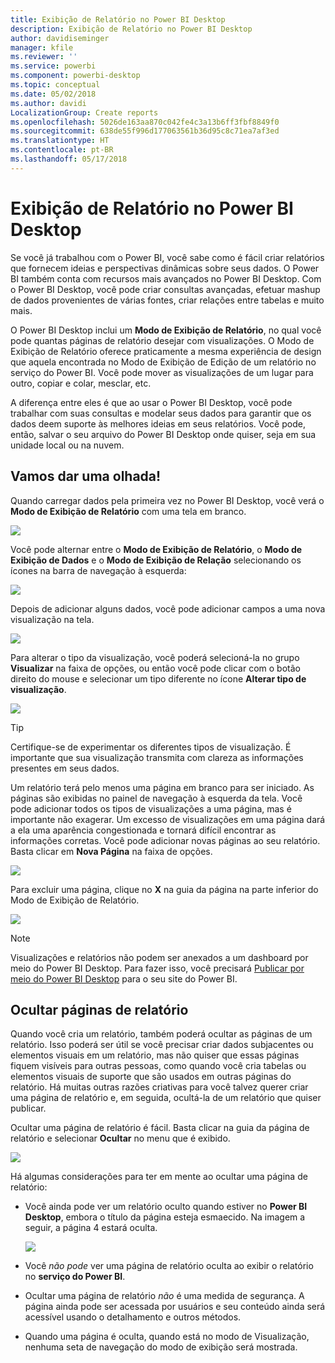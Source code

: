 ```yaml
---
title: Exibição de Relatório no Power BI Desktop
description: Exibição de Relatório no Power BI Desktop
author: davidiseminger
manager: kfile
ms.reviewer: ''
ms.service: powerbi
ms.component: powerbi-desktop
ms.topic: conceptual
ms.date: 05/02/2018
ms.author: davidi
LocalizationGroup: Create reports
ms.openlocfilehash: 5026de163aa870c042fe4c3a13b6ff3fbf8849f0
ms.sourcegitcommit: 638de55f996d177063561b36d95c8c71ea7af3ed
ms.translationtype: HT
ms.contentlocale: pt-BR
ms.lasthandoff: 05/17/2018
---
```

# <a name="report-view-in-power-bi-desktop"></a>Exibição de Relatório no Power BI Desktop
Se você já trabalhou com o Power BI, você sabe como é fácil criar relatórios que fornecem ideias e perspectivas dinâmicas sobre seus dados. O Power BI também conta com recursos mais avançados no Power BI Desktop. Com o Power BI Desktop, você pode criar consultas avançadas, efetuar mashup de dados provenientes de várias fontes, criar relações entre tabelas e muito mais.

O Power BI Desktop inclui um **Modo de Exibição de Relatório**, no qual você pode quantas páginas de relatório desejar com visualizações. O Modo de Exibição de Relatório oferece praticamente a mesma experiência de design que aquela encontrada no Modo de Exibição de Edição de um relatório no serviço do Power BI. Você pode mover as visualizações de um lugar para outro, copiar e colar, mesclar, etc.

A diferença entre eles é que ao usar o Power BI Desktop, você pode trabalhar com suas consultas e modelar seus dados para garantir que os dados deem suporte às melhores ideias em seus relatórios. Você pode, então, salvar o seu arquivo do Power BI Desktop onde quiser, seja em sua unidade local ou na nuvem.

## <a name="lets-take-a-look"></a>Vamos dar uma olhada!
Quando carregar dados pela primeira vez no Power BI Desktop, você verá o **Modo de Exibição de Relatório** com uma tela em branco.

![](media/desktop-report-view/pbi_reportviewinpbidesigner_reportview.png)

Você pode alternar entre o **Modo de Exibição de Relatório**, o **Modo de Exibição de Dados** e o **Modo de Exibição de Relação** selecionando os ícones na barra de navegação à esquerda:

![](media/desktop-report-view/pbi_reportviewinpbidesigner_changeview.png)

Depois de adicionar alguns dados, você pode adicionar campos a uma nova visualização na tela.

![](media/desktop-report-view/pbid_reportview_addvis.gif)

Para alterar o tipo da visualização, você poderá selecioná-la no grupo **Visualizar** na faixa de opções, ou então você pode clicar com o botão direito do mouse e selecionar um tipo diferente no ícone **Alterar tipo de visualização**.

![](media/desktop-report-view/pbid_reportview_changevis.gif)

> [!TIP]
> Certifique-se de experimentar os diferentes tipos de visualização. É importante que sua visualização transmita com clareza as informações presentes em seus dados.
> 
> 

Um relatório terá pelo menos uma página em branco para ser iniciado. As páginas são exibidas no painel de navegação à esquerda da tela. Você pode adicionar todos os tipos de visualizações a uma página, mas é importante não exagerar. Um excesso de visualizações em uma página dará a ela uma aparência congestionada e tornará difícil encontrar as informações corretas. Você pode adicionar novas páginas ao seu relatório. Basta clicar em **Nova Página** na faixa de opções.

![](media/desktop-report-view/pbidesignerreportviewnewpage.png)

Para excluir uma página, clique no **X** na guia da página na parte inferior do Modo de Exibição de Relatório.

![](media/desktop-report-view/pbi_reportviewinpbidesigner_deletepage.png)

> [!NOTE]
> Visualizações e relatórios não podem ser anexados a um dashboard por meio do Power BI Desktop. Para fazer isso, você precisará [Publicar por meio do Power BI Desktop](desktop-upload-desktop-files.md) para o seu site do Power BI.

## <a name="hide-report-pages"></a>Ocultar páginas de relatório

Quando você cria um relatório, também poderá ocultar as páginas de um relatório. Isso poderá ser útil se você precisar criar dados subjacentes ou elementos visuais em um relatório, mas não quiser que essas páginas fiquem visíveis para outras pessoas, como quando você cria tabelas ou elementos visuais de suporte que são usados em outras páginas do relatório. Há muitas outras razões criativas para você talvez querer criar uma página de relatório e, em seguida, ocultá-la de um relatório que quiser publicar. 

Ocultar uma página de relatório é fácil. Basta clicar na guia da página de relatório e selecionar **Ocultar** no menu que é exibido.

![](media/desktop-report-view/report-view_05.png)

Há algumas considerações para ter em mente ao ocultar uma página de relatório:

* Você ainda pode ver um relatório oculto quando estiver no **Power BI Desktop**, embora o título da página esteja esmaecido. Na imagem a seguir, a página 4 estará oculta.

    ![](media/desktop-report-view/report-view_06.png)

* Você *não pode* ver uma página de relatório oculta ao exibir o relatório no **serviço do Power BI**.

* Ocultar uma página de relatório *não* é uma medida de segurança. A página ainda pode ser acessada por usuários e seu conteúdo ainda será acessível usando o detalhamento e outros métodos.

* Quando uma página é oculta, quando está no modo de Visualização, nenhuma seta de navegação do modo de exibição será mostrada.

